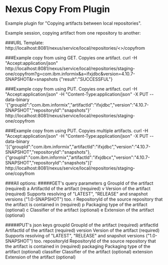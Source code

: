 <!--

    Copyright (c) 2007-2014 Sonatype, Inc. All rights reserved.

    This program is licensed to you under the Apache License Version 2.0,
    and you may not use this file except in compliance with the Apache License Version 2.0.
    You may obtain a copy of the Apache License Version 2.0 at http://www.apache.org/licenses/LICENSE-2.0.

    Unless required by applicable law or agreed to in writing,
    software distributed under the Apache License Version 2.0 is distributed on an
    "AS IS" BASIS, WITHOUT WARRANTIES OR CONDITIONS OF ANY KIND, either express or implied.
    See the Apache License Version 2.0 for the specific language governing permissions and limitations there under.

-->
# Nexus Copy From Plugin

Example plugin for "Copying artifacts between local repositories".

Example session, copying artifact from one repository to another:

###URL Template: 
http://localhost:8081/nexus/service/local/repositories/<<targetRepository>>/copyfrom

###Example copy from using GET. Copyies one artifact.
curl -H "Accept:application/json" http://localhost:8081/nexus/service/local/repositories/staging-one/copyfrom?g=com.ibm.informix&a=ifxjdbc&version=4.10.7-SNAPSHOT&r=snapshots
{"result":"SUCCESSFUL"}

###Example copy from using PUT.  Copyies one artifact.
curl -H "Accept:application/json" -H "Content-Type:application/json" -X PUT --data-binary '{"groupId":"com.ibm.informix","artifactId":"ifxjdbc","version":"4.10.7-SNAPSHOT","repositoryId":"snapshots"}' http://localhost:8081/nexus/service/local/repositories/staging-one/copyfrom

###Example copy from using PUT.  Copyies multiple artifacts.
curl -H "Accept:application/json" -H "Content-Type:application/json" -X PUT --data-binary '[{"groupId":"com.ibm.informix","artifactId":"ifxjdbc","version":"4.10.7-SNAPSHOT","repositoryId":"snapshots"},{"groupId":"com.ibm.informix","artifactId":"ifxjdbcx","version":"4.10.7-SNAPSHOT","repositoryId":"snapshots"}]' http://localhost:8081/nexus/service/local/repositories/staging-one/copyfrom

###All options:
#####GET's query parameters
g	GroupId of the artifact (required)
a	ArtifactId of the artifact (required)
v	Version of the artifact (required) Supports resolving of "LATEST", "RELEASE" and snapshot versions ("1.0-SNAPSHOT") too.
r	RepositoryId of the source repository that the artifact is contained in (required)
p	Packaging type of the artifact (optional)
c	Classifier of the artifact (optional)
e	Extension of the artifact (optional)

#####PUT's json keys
groupId  	GroupId of the artifact (required)
artifactId	ArtifactId of the artifact (required)
version  	Version of the artifact (required) Supports resolving of "LATEST", "RELEASE" and snapshot versions ("1.0-SNAPSHOT") too.
repositoryId	RepositoryId of the source repository that the artifact is contained in (required)
packaging	Packaging type of the artifact (optional)
classifier	Classifier of the artifact (optional)
extension	Extension of the artifact (optional)
